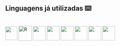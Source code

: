 
 ## Linguagens já utilizadas ⌨️

<div style="display: inline_block"><br>
  <img align="center" alt="" height="43" width="38" src="https://upload.wikimedia.org/wikipedia/commons/thumb/1/18/C_Programming_Language.svg/1853px-C_Programming_Language.svg.png">
  <img align="center" alt="R" height="47" width="42" src="https://uxwing.com/wp-content/themes/uxwing/download/brands-and-social-media/c-sharp-programming-language-icon.png">
  <img align="center" alt="" height="45" width="40" src="https://cdn.jsdelivr.net/npm/@programming-languages-logos/java@0.0.0/java_256x256.png">
  <img align="center" alt="" height="45" width="40" src="https://logospng.org/download/javascript/logo-javascript-icon-512.png">
  <img align="center" alt="" height="45" width="40" src="https://upload.wikimedia.org/wikipedia/commons/c/cf/Lua-Logo.svg">
  <img align="center" alt="" height="45" width="40" src="https://storage.googleapis.com/qvault-webapp-dynamic-assets/course_assets/zjjcJKZ.png">
  <img align="center" alt="" height="45" width="40" src="https://images.seeklogo.com/logo-png/27/2/r-project-logo-png_seeklogo-273836.png">
  <img align="center" alt="" height="45" width="40" src="https://icon2.cleanpng.com/20180617/apq/aa6tl6bzx.webp">
</div>
